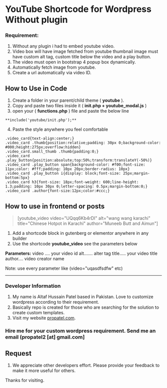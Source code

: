 # YouTube Shortcode for Wordpress Without plugin

### Requirement:
1. Without any plugin i had to embed youtube video.
2. Video box will have image fetched from youtube thumbnail image must have custom alt tag, custom title below the video and a play button.
3. The video must open in bootstrap 4 popup box dynamically.
4. Automatically fetch image from youtube.
5. Create a url automatically via video ID.


## How to Use in Code
1. Create a folder in your parent/child theme ( **youtube** ).
2. Copy and paste two files inside it ( **init.php + youtube_modal.js**   )
3. open your ( **functions.php** ) file and paste the below line

```
**include('youtube/init.php');**
```

4. Paste the style anywhere you feel comfortable
```
.video_card{text-align:center;}
.video_card .thumb{position:relative;padding: 30px 0;background-color: #000;height:275px;overflow:hidden}
.video_card.small_thumb .thumb{padding:0;}
.video_card .play_button{position:absolute;top:50%;transform:translateY(-50%)}
.video_card .play_button span{background-color: #f00;font-size: 11px;color: #fff;padding: 10px 20px;border-radius: 10px}
.video_card .play_button i{display: block;font-size: 25px;margin-bottom:5px}
.video_card h3{font-size: 18px;font-weight: 600;line-height: 1.3;padding: 10px 30px 0;letter-spacing: 0.5px;margin-bottom:0;}
.video_card .author{font-size:12px;color:#ccc;}
```


## How to use in frontend or posts

> [youtube_video video="UQqq6Kb4rDI" alt="wang wang karachi" title="Chinese Hotpot in Karachi" author="Muneeb Butt and Aimun"]

1. Add a shortcode block in gutenberg or elementor anywhere in any builder
2. Use the shortcode **youtube_video** see the parameters below

**Parameters:**
video .... your video id
alt....... alter tag
title..... your video title
author.... video creator name

Note: use every parameter like (video="uqasdfsdfw" etc)


-------------------------------------------------------------------
### Developer Information
1. My name is Altaf Hussain Patel based in Pakistan. Love to customize wordpress according to their requirement.
2. Basically repo is created for those who are searching for the solution to create custom templates.
3. Visit my website [propatel.com](https://propatel.com).

### Hire me for your custom wordpress requirement. Send me an email (propatel2 [at] gmail.com]

## Request
1. We appreciate other developers effort. Please provide your feedback to make it more useful for others.

Thanks for visiting.
